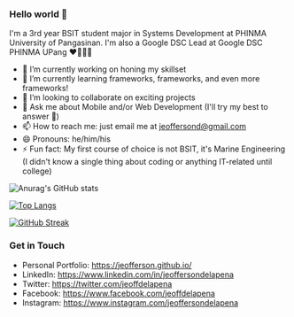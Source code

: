 
### Hello world 👋
 
I'm a 3rd year BSIT student major in Systems Development at PHINMA University of Pangasinan. I'm also a Google DSC Lead at Google DSC PHINMA UPang ❤️💙💚💛

- 🔭 I’m currently working on honing my skillset
- 🌱 I’m currently learning frameworks, frameworks, and even more frameworks!
- 👯 I’m looking to collaborate on exciting projects
- 💬 Ask me about Mobile and/or Web Development (I'll try my best to answer 🙂)
- 📫 How to reach me: just email me at jeoffersond@gmail.com
- 😄 Pronouns: he/him/his
- ⚡ Fun fact: My first course of choice is not BSIT, it's Marine Engineering (I didn't know a single thing about coding or anything IT-related until college)

![Anurag's GitHub stats](https://github-readme-stats.vercel.app/api?username=Jeofferson&show_icons=true&theme=radical)

[![Top Langs](https://github-readme-stats.vercel.app/api/top-langs/?username=Jeofferson&layout=compact&show_icons=true&theme=radical)](https://github.com/anuraghazra/github-readme-stats)

[![GitHub Streak](https://github-readme-streak-stats.herokuapp.com/?user=Jeofferson&theme=radical)](https://github.com/DenverCoder1/github-readme-streak-stats)

### Get in Touch

- Personal Portfolio: https://jeofferson.github.io/
- LinkedIn: https://www.linkedin.com/in/jeoffersondelapena
- Twitter: https://twitter.com/jeoffdelapena
- Facebook: https://www.facebook.com/jeoffdelapena
- Instagram: https://www.instagram.com/jeoffersondelapena

<!--
**Jeofferson/Jeofferson** is a ✨ _special_ ✨ repository because its `README.md` (this file) appears on your GitHub profile.

Here are some ideas to get you started:

- 🔭 I’m currently working on ...
- 🌱 I’m currently learning ...
- 👯 I’m looking to collaborate on ...
- 🤔 I’m looking for help with ...
- 💬 Ask me about ...
- 📫 How to reach me: ...
- 😄 Pronouns: ...
- ⚡ Fun fact: ...
-->
